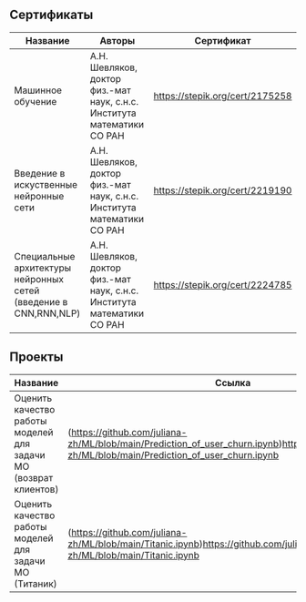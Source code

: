 ## Сертификаты
| Название  | Авторы | Сертификат |
| ------------- | ------------- |------------- |
| Машинное обучение | А.Н. Шевляков, доктор физ.-мат наук, с.н.с. Института математики СО РАН  | https://stepik.org/cert/2175258  |
| Введение в искуственные нейронные сети  | А.Н. Шевляков, доктор физ.-мат наук, с.н.с. Института математики СО РАН | https://stepik.org/cert/2219190  |
| Специальные архитектуры нейронных сетей (введение в CNN,RNN,NLP)  | А.Н. Шевляков, доктор физ.-мат наук, с.н.с. Института математики СО РАН | https://stepik.org/cert/2224785  |


## Проекты
| Название  | Ссылка |
| ------------- | ------------- |
| Оценить качество работы моделей для задачи МО (возврат клиентов)  | (https://github.com/juliana-zh/ML/blob/main/Prediction_of_user_churn.ipynb)https://github.com/juliana-zh/ML/blob/main/Prediction_of_user_churn.ipynb  |
| Оценить качество работы моделей для задачи МО (Титаник) | (https://github.com/juliana-zh/ML/blob/main/Titanic.ipynb)https://github.com/juliana-zh/ML/blob/main/Titanic.ipynb  |
